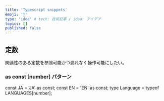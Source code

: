 ```yaml
---
title: 'Typescript snippets'
emoji: '📑'
type: 'idea' # tech: 技術記事 / idea: アイデア
topics: []
published: false
---
```


## 定数

関連性のある定数を参照可能かつ漏れなく操作可能にしたい。

### as const [number] パターン

const JA = 'JA' as const;
const EN = 'EN' as const;
type Language = typeof LANGUAGES[number];

